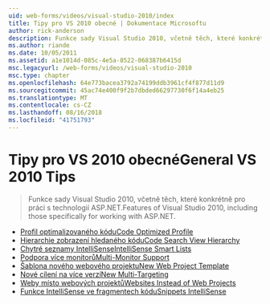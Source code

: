 ```yaml
---
uid: web-forms/videos/visual-studio-2010/index
title: Tipy pro VS 2010 obecné | Dokumentace Microsoftu
author: rick-anderson
description: Funkce sady Visual Studio 2010, včetně těch, které konkrétně pro práci s technologií ASP.NET.
ms.author: riande
ms.date: 10/05/2011
ms.assetid: a1e1014d-085c-4e5a-8522-068387b6415d
msc.legacyurl: /web-forms/videos/visual-studio-2010
msc.type: chapter
ms.openlocfilehash: 64e773bacea3792a74199ddb3961cf4f877d11d9
ms.sourcegitcommit: 45ac74e400f9f2b7dbded66297730f6f14a4eb25
ms.translationtype: MT
ms.contentlocale: cs-CZ
ms.lasthandoff: 08/16/2018
ms.locfileid: "41751793"
---
```

<a name="general-vs-2010-tips"></a><span data-ttu-id="80410-103">Tipy pro VS 2010 obecné</span><span class="sxs-lookup"><span data-stu-id="80410-103">General VS 2010 Tips</span></span>
====================
> <span data-ttu-id="80410-104">Funkce sady Visual Studio 2010, včetně těch, které konkrétně pro práci s technologií ASP.NET.</span><span class="sxs-lookup"><span data-stu-id="80410-104">Features of Visual Studio 2010, including those specifically for working with ASP.NET.</span></span>


- [<span data-ttu-id="80410-105">Profil optimalizovaného kódu</span><span class="sxs-lookup"><span data-stu-id="80410-105">Code Optimized Profile</span></span>](visual-studio-2010-quick-hit-code-optimized-profile.md)
- [<span data-ttu-id="80410-106">Hierarchie zobrazení hledaného kódu</span><span class="sxs-lookup"><span data-stu-id="80410-106">Code Search View Hierarchy</span></span>](visual-studio-2010-quick-hit-code-search-view-hierarchy.md)
- [<span data-ttu-id="80410-107">Chytré seznamy IntelliSense</span><span class="sxs-lookup"><span data-stu-id="80410-107">IntelliSense Smart Lists</span></span>](visual-studio-2010-quick-hit-intellisense-smart-lists.md)
- [<span data-ttu-id="80410-108">Podpora více monitorů</span><span class="sxs-lookup"><span data-stu-id="80410-108">Multi-Monitor Support</span></span>](visual-studio-2010-quick-hit-multi-monitor-support.md)
- [<span data-ttu-id="80410-109">Šablona nového webového projektu</span><span class="sxs-lookup"><span data-stu-id="80410-109">New Web Project Template</span></span>](visual-studio-2010-quick-hit-new-web-project-template.md)
- [<span data-ttu-id="80410-110">Nové cílení na více verzí</span><span class="sxs-lookup"><span data-stu-id="80410-110">New Multi-Targeting</span></span>](visual-studio-2010-quick-hit-new-multi-targeting.md)
- [<span data-ttu-id="80410-111">Weby místo webových projektů</span><span class="sxs-lookup"><span data-stu-id="80410-111">Websites Instead of Web Projects</span></span>](visual-studio-2010-quick-hit-websites-instead-of-web-projects.md)
- [<span data-ttu-id="80410-112">Funkce IntelliSense ve fragmentech kódu</span><span class="sxs-lookup"><span data-stu-id="80410-112">Snippets IntelliSense</span></span>](visual-studio-2010-quick-hit-snippets-intellisense.md)
